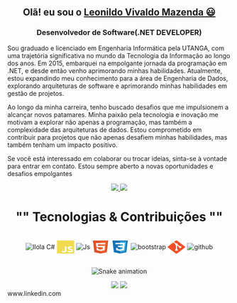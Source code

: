 <h2 align="center">Olã! eu sou o <a href="https://www.linkedin.com/in/leonildo-vivaldo-mazenda-202121210/">Leonildo Vivaldo Mazenda 😃️</a></h2>
   <h3  align="center"> Desenvolvedor de Software(.NET DEVELOPER)</h3>
   <p>
    Sou graduado e licenciado em Engenharia Informática pela UTANGA, com uma trajetória significativa no mundo da Tecnologia da Informação ao longo dos anos. Em 2015, embarquei na empolgante jornada da programação em .NET, e desde então venho aprimorando minhas habilidades. Atualmente, estou expandindo meu conhecimento para a área de Engenharia de Dados, explorando arquiteturas de software e aprimorando minhas habilidades em gestão de projetos.

Ao longo da minha carreira, tenho buscado desafios que me impulsionem a alcançar novos patamares. Minha paixão pela tecnologia e inovação me motivam a explorar não apenas a programação, mas também a complexidade das arquiteturas de dados. Estou comprometido em contribuir para projetos que não apenas desafiem minhas habilidades, mas também tenham um impacto positivo.

Se você está interessado em colaborar ou trocar ideias, sinta-se à vontade para entrar em contato. Estou sempre aberto a novas oportunidades e desafios empolgantes
   </p>
   <div align="center">
  <a href="https://github.com/LEOMAZENDA">
    <img height="150em" src="https://github-readme-stats.vercel.app/api?username=LEOMAZENDA&count_private=true&include_all_commits=true&show_icons=true&theme=dracula&hide_border=false&show_owner=true"/>
    <img height="150em" src="https://github-readme-stats.vercel.app/api/top-langs/?username=nicolaujoao1&theme=dracula&hide_border=false&&layout=compact"/>
  </a>
</div>
   <h1 align="center"> "" Tecnologias & Contribuições ""</h1>
   
<div align="center" valign="top"><br>
  <img align="center" alt="Ilola C#" height="30" width="40" src="https://cdn.worldvectorlogo.com/logos/c--4.svg">
  <img align="center" alt="Js" height="30" width="40" src="https://raw.githubusercontent.com/devicons/devicon/master/icons/javascript/javascript-plain.svg">  
  <img align="center" alt="Js" height="30" width="40" src="https://onesolutionsweb.com/wp-content/uploads/2022/02/angular-icon-logo-284x300.png.webp">
  <img align="center" alt="HTML" height="30" width="40" src="https://raw.githubusercontent.com/devicons/devicon/master/icons/html5/html5-original.svg">
  <img align="center" alt="CSS" height="30" width="40" src="https://raw.githubusercontent.com/devicons/devicon/master/icons/css3/css3-original.svg">
  <img align="center" alt="bootstrap" height="30" width="40" src="https://upload.wikimedia.org/wikipedia/commons/thumb/b/b2/Bootstrap_logo.svg/512px-Bootstrap_logo.svg.png">
  <img align="center" alt="git" height="30" width="40" src="https://raw.githubusercontent.com/devicons/devicon/master/icons/git/git-original.svg">
  <img align="center" alt="github" height="35" width="35" src="https://iconmonstr.com/wp-content/g/gd/makefg.php?i=../releases/preview/2012/png/iconmonstr-github-1.png&r=0&g=0&b=0">
 
</div><br>
  <div align="center">

  ![Snake animation](https://github.com/nicolaujoao1/nicolaujoao1/blob/output/github-contribution-grid-snake.svg)
  
</div>
 
<div align="center"> 
  <a href = "mailto:eng.leomazenda@gmail.com"><img src="https://img.shields.io/badge/-Gmail-%23333?style=for-the-badge&logo=gmail&logoColor=white" target="_blank"></a>
  <a href="[https://www.linkedin.com/in/ilolanicolau1](https://www.linkedin.com/in/leonildo-vivaldo-mazenda-202121210/)" target="_blank"><img src="https://img.shields.io/badge/-LinkedIn-%230077B5?style=for-the-badge&logo=linkedin&logoColor=white" target="_blank"></a> 
</div>
www.linkedin.com
